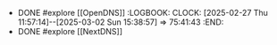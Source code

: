 - DONE #explore [[OpenDNS]]
  :LOGBOOK:
  CLOCK: [2025-02-27 Thu 11:57:14]--[2025-03-02 Sun 15:38:57] =>  75:41:43
  :END:
- DONE #explore [[NextDNS]]